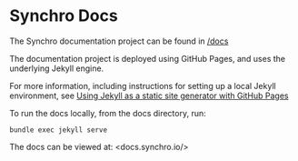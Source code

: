 # Synchro Docs

The Synchro documentation project can be found in [/docs](/docs)

The documentation project is deployed using GitHub Pages, and uses the underlying Jekyll engine.

For more information, including instructions for setting up a local Jekyll environment, see 
[Using Jekyll as a static site generator with GitHub Pages](https://help.github.com/articles/using-jekyll-as-a-static-site-generator-with-github-pages/)

To run the docs locally, from the docs directory, run:

    bundle exec jekyll serve

The docs can be viewed at: <docs.synchro.io/>
